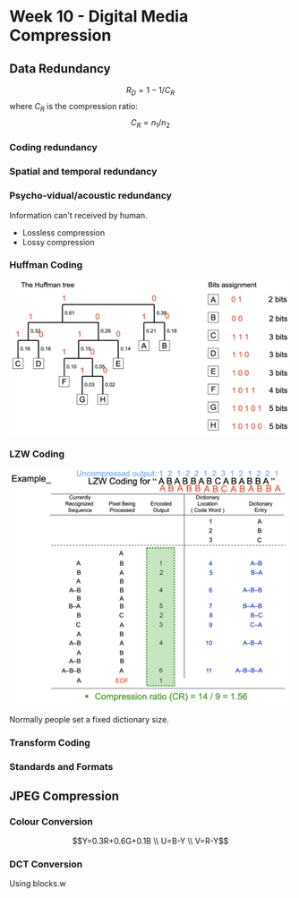 # Week 10 - Digital Media Compression

## Data Redundancy

$$R_D=1-1/C_R$$
where $C_R$ is the compression ratio:
$$C_R=n_1/n_2$$


### Coding redundancy


### Spatial and temporal redundancy


### Psycho-vidual/acoustic redundancy 

Information can't received by human.

- Lossless compression
- Lossy compression

### Huffman Coding

![Alt text](image-2.png)

### LZW Coding

![Alt text](image-3.png)

Normally people set a fixed dictionary size.

### Transform Coding

### Standards and Formats

## JPEG Compression

### Colour Conversion

$$Y=0.3R+0.6G+0.1B \\ U=B-Y \\ V=R-Y$$

### DCT Conversion

Using blocks.w
